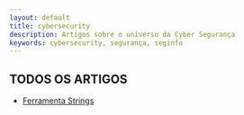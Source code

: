 ```yaml
---
layout: default
title: cybersecurity
description: Artigos sobre o universo da Cyber Segurança
keywords: cybersecurity, segurança, seginfo
---
```


## TODOS OS ARTIGOS 

- [Ferramenta Strings](https://github.com/carineconstantino/cybersecurity/commit/99c564a351bd809581d863fec3a7b64151eccbe1)


